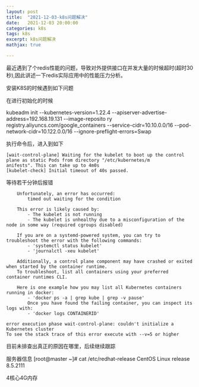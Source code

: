 ```yaml
---
layout: post
title:  "2021-12-03-k8s问题解决"
date:   2021-12-03 20:00:00
categories: k8s
tags: k8s
excerpt: k8s问题解决
mathjax: true

---
```


最近遇到了个redis性能的问题，导致对外提供接口在并发大量的时候超时(超时30秒),因此讲述一下redis实际应用中的性能压力分析。

安装K8S的时候遇到如下问题

在进行初始化的时候

kubeadm init --kubernetes-version=1.22.4  --apiserver-advertise-address=192.168.19.131   --image-reposito
ry registry.aliyuncs.com/google_containers  --service-cidr=10.10.0.0/16 --pod-network-cidr=10.122.0.0/16 --ignore-preflight-errors=Swap

执行命令后，进入到如下

```
[wait-control-plane] Waiting for the kubelet to boot up the control plane as static Pods from directory "/etc/kubernetes/m
anifests". This can take up to 4m0s
[kubelet-check] Initial timeout of 40s passed.

```

等待若干分钟后报错

```
	Unfortunately, an error has occurred:
		timed out waiting for the condition

	This error is likely caused by:
		- The kubelet is not running
		- The kubelet is unhealthy due to a misconfiguration of the node in some way (required cgroups disabled)

	If you are on a systemd-powered system, you can try to troubleshoot the error with the following commands:
		- 'systemctl status kubelet'
		- 'journalctl -xeu kubelet'

	Additionally, a control plane component may have crashed or exited when started by the container runtime.
	To troubleshoot, list all containers using your preferred container runtimes CLI.

	Here is one example how you may list all Kubernetes containers running in docker:
		- 'docker ps -a | grep kube | grep -v pause'
		Once you have found the failing container, you can inspect its logs with:
		- 'docker logs CONTAINERID'

error execution phase wait-control-plane: couldn't initialize a Kubernetes cluster
To see the stack trace of this error execute with --v=5 or higher

```

目前未排查出真正的原因在哪里，后续继续跟踪

服务器信息
[root@master ~]# cat  /etc/redhat-release 
CentOS Linux release 8.5.2111

4核心4G内存